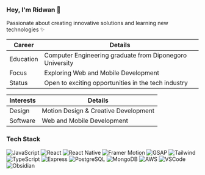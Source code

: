 ### Hey, I'm Ridwan 👋

Passionate about creating innovative solutions and learning new technologies ✨

| Career    | Details                                                  |
| --------- | -------------------------------------------------------- |
| Education | Computer Engineering graduate from Diponegoro University |
| Focus     | Exploring Web and Mobile Development                     |
| Status    | Open to exciting opportunities in the tech industry      |

| Interests | Details                              |
| --------- | ------------------------------------ |
| Design    | Motion Design & Creative Development |
| Software  | Web and Mobile Development           |

### Tech Stack

<div>
  <!-- Languages -->
  <img src="https://img.shields.io/badge/-JavaScript-F7DF1E?style=flat-square&logo=javascript&logoColor=black" alt="JavaScript" />
  <img src="https://img.shields.io/badge/-React-61DAFB?style=flat-square&logo=react&logoColor=black" alt="React" />
  <img src="https://img.shields.io/badge/-React_Native-61DAFB?style=flat-square&logo=react&logoColor=black" alt="React Native" />
  <img src="https://img.shields.io/badge/-Framer_Motion-0055FF?style=flat-square&logo=framer&logoColor=white" alt="Framer Motion" />
  <img src="https://img.shields.io/badge/-GSAP-88CE02?style=flat-square&logo=greensock&logoColor=white" alt="GSAP" />
  <img src="https://img.shields.io/badge/-Tailwind-38B2AC?style=flat-square&logo=tailwind-css&logoColor=white" alt="Tailwind" />
  <br/>
  <img src="https://img.shields.io/badge/-TypeScript-007ACC?style=flat-square&logo=typescript&logoColor=white" alt="TypeScript" />
  <img src="https://img.shields.io/badge/-Express-000000?style=flat-square&logo=express&logoColor=white" alt="Express" />
  <img src="https://img.shields.io/badge/-PostgreSQL-316192?style=flat-square&logo=postgresql&logoColor=white" alt="PostgreSQL" />
  <img src="https://img.shields.io/badge/-MongoDB-47A248?style=flat-square&logo=mongodb&logoColor=white" alt="MongoDB" />
  <img src="https://img.shields.io/badge/-AWS-232F3E?style=flat-square&logo=amazon-aws&logoColor=white" alt="AWS" />
  <img src="https://img.shields.io/badge/-VSCode-007ACC?style=flat-square&logo=visual-studio-code&logoColor=white" alt="VSCode" />
  <img src="https://img.shields.io/badge/-Obsidian-483699?style=flat-square&logo=obsidian&logoColor=white" alt="Obsidian" />
</div>
